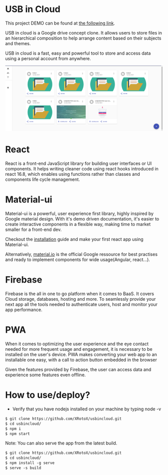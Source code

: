 # USB in Cloud

This project DEMO can be found at [the following link](https://usb-in-cloud.web.app/).

USB in cloud is a Google drive concept clone. It allows users to store files in an hierarchical composition to help arrange content based on their subjects and themes.

USB in cloud is a fast, easy and powerful tool to store and access data using a personal account from anywhere.

![USB in Cloud](https://raw.githubusercontent.com/XRotoX/usbincloud/main/screenshots/dashboard.png)


# React

React is a front-end JavaScript library for building user interfaces or UI components. It helps writing cleaner code using react hooks introduced in react 16.8, which enables using functions rather than classes and components life cycle management.

# Material-ui

Material-ui is a powerful, user experience first library, highly inspired by Google material design. With it's demo driven documentation, it's easier to create interactive components in a flexible way, making time to market smaller for a front-end dev.

Checkout the [installation](https://material-ui.com/getting-started/installation/) guide and make your first react app using Material-ui.

Alternatively, [material.io](https://material.io/collections/get-started) is the official Google ressource for best practises and ready to implement components for wide usage(Angular, react...).

# Firebase

Firebase is the all in one to go platform when it comes to BaaS. It covers Cloud storage, databases, hosting and more. To seamlessly provide your next app all the tools needed to authenticate users, host and monitor your app performance.

# PWA

When it comes to optimizing the user experience and the eye contact needed for more frequent usage and engagement, it is necessary to be installed on the user's device. PWA makes converting your web app to an installable one easy, with a call to action button embedded in the browser

Given the features provided by Firebase, the user can access data and experience some features even offline.

# How to use/deploy?

- Verify that you have nodejs installed on your machine by typing node -v 

```linux
$ git clone https://github.com/XRotoX/usbincloud.git
$ cd usbincloud/
$ npm i
$ npm start
```

Note: You can also serve the app from the latest build.

```linux
$ git clone https://github.com/XRotoX/usbincloud.git
$ cd usbincloud/
$ npm install -g serve
$ serve -s build
```



